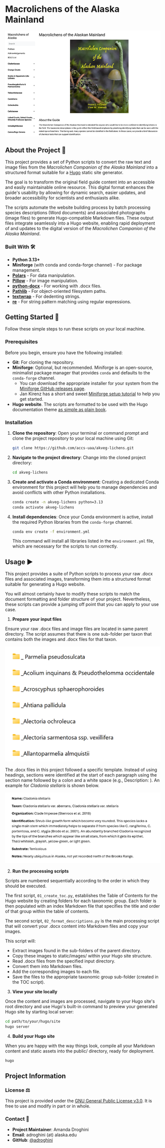 # Macrolichens of the Alaska Mainland

![Screenshot from the Macrolichens of the Alaskan Mainland website](assets/website_screenshot.png)

## About the Project 🪸

This project provides a set of Python scripts to convert the raw text and image files from the *Macrolichen 
Companion of the Alaska Mainland* into a structured format suitable for a [Hugo](https://gohugo.io/) static site generator.

The goal is to transform the original field guide content into an accessible and easily maintainable online resource. This 
digital format enhances the guide's usability by allowing for dynamic search, easier updates, and broader 
accessibility for scientists and enthusiasts alike.

The scripts automate the website building process by batch processing species descriptions (Word documents) 
and associated photographs (image files) to generate Hugo-compatible Markdown files. These output files 
integrate seamlessly into a Hugo website, enabling rapid deployment of and updates to the digital version of the 
*Macrolichen Companion of the Alaska Mainland*. 

### Built With 🛠️

* **Python 3.13+** 
* **Miniforge** (with conda and conda-forge channel) - For package management.
* **[Polars](https://pola.rs/)** - For data manipulation. 
* **[Pillow](https://pillow.readthedocs.io/en/stable/index.html)** - For image manipulation.
* **[python-docx](https://python-docx.readthedocs.io/)** - For working with .docx files. 
* **[Pathlib](https://docs.python.org/3/library/pathlib.html)** - For object-oriented filesystem paths.
* **[textwrap](https://docs.python.org/3/library/textwrap.html)** - For dedenting strings. 
* **[re](https://docs.python.org/3/library/re.html)** - For string pattern matching using regular expressions.

## Getting Started 🚀
Follow these simple steps to run these scripts on your local machine.

### Prerequisites
Before you begin, ensure you have the following installed:

* **Git**: For cloning the repository.
* **Miniforge**: Optional, but recommended. Miniforge is an open-source, minimalist package manager that 
  provides `conda` and defaults to the `conda-forge` channel.
    * You can download the appropriate installer for your system from the [Miniforge GitHub releases page](https://github.com/conda-forge/miniforge/releases).
    * Jan Kirenz has a short and sweet [Miniforge setup tutorial](https://kirenz.github.io/codelabs/codelabs/miniforge-setup/#0) to help you get started.
* **Hugo website**. The scripts are formatted to be used with the Hugo documentation theme [as simple as plain 
  book](https://github.com/alex-shpak/hugo-book).

### Installation

1.  **Clone the repository**:
    Open your terminal or command prompt and clone the project repository to your local machine using Git:
    ```bash
    git clone https://github.com/accs-uaa/akveg-lichens.git
    ```

2.  **Navigate to the project directory**:
    Change into the cloned project directory:
    ```bash
    cd akveg-lichens
    ```
    
3. **Create and activate a Conda environment**:
    Creating a dedicated Conda environment for this project will help you to manage dependencies and avoid conflicts 
    with other Python installations.

    ```bash
    conda create -n akveg-lichens python=3.13
    conda activate akveg-lichens
    ```
    
4.  **Install dependencies**:
    Once your Conda environment is active, install the required Python libraries from the `conda-forge` channel.
    ```bash
    conda env create -f environment.yml
    ```
    This command will install all libraries listed in the `environment.yml` file, which are necessary for the 
    scripts to run correctly.

## Usage ▶️

This project provides a suite of Python scripts to process your raw .docx files and associated images, transforming 
them into a structured format suitable for generating a Hugo website. 

You will almost certainly have to modify these scripts to match the document formatting and folder structure of your project. 
Nevertheless, these scripts can provide a jumping off point that you can apply to your use case.

1. **Prepare your input files**

Ensure your raw .docx files and image files are located in same parent directory. The script assumes that there is 
one sub-folder per taxon that contains both the images and .docx files for that taxon.

![Recommended folder structure](assets/folder_structure.png)

The .docx files in this project followed a specific template. Instead of using headings, sections were 
identified at the start of each 
paragraph using the section name followed by a colon and a white space (e.g., Description: ). An example for 
*Cladonia stellaris* is shown below.

![Example of .docx formatting](assets/docx_template.png)

2. **Run the processing scripts**

Scripts are numbered sequentially according to the order in which they should be executed.

The first script, `01_create_toc.py`, establishes the Table of Contents for the Hugo website by creating folders 
for each taxonomic group. Each folder is then populated with an index Markdown file that specifies the title and 
order of that group within the table of contents.

The second script, `02_format_descriptions.py` is the main processing script that will convert your .docx content into 
Markdown files and copy your images.

This script will:
- Extract images found in the sub-folders of the parent directory. 
- Copy these images to static/images/ within your Hugo site structure.
- Read .docx files from the specified input directory. 
- Convert them into Markdown files. 
- Add the corresponding images to each file.
- Save the files to the appropriate taxonomic group sub-folder (created in the TOC script).

3. **View your site locally**

Once the content and images are processed, navigate to your Hugo site's root directory and use Hugo's built-in 
command to preview your generated Hugo site by starting local server:

```bash
cd path/to/your/hugo/site
hugo server
```

4. **Build your Hugo site**

When you are happy with the way things look, compile all your Markdown content and static assets into 
the public/ directory, ready for deployment.

```bash
hugo
```

## Project Information

### License ⚖️
This project is provided under the [GNU General Public License v3.0](https://www.gnu.org/licenses/gpl-3.0.html). It 
is free to use and modify in part or in whole.

### Contact 📧
* **Project Maintainer**: Amanda Droghini 
* **Email**: adroghini (at) alaska.edu
* **GitHub**: [@adroghini](https://github.com/adroghini)
